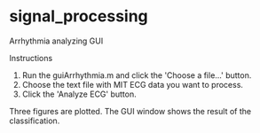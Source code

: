 # signal_processing
Arrhythmia analyzing GUI

Instructions

1. Run the guiArrhythmia.m and click the 'Choose a file...' button.
2. Choose the text file with MIT ECG data you want to process.
3. Click the 'Analyze ECG' button.

Three figures are plotted.
The GUI window shows the result of the classification.
